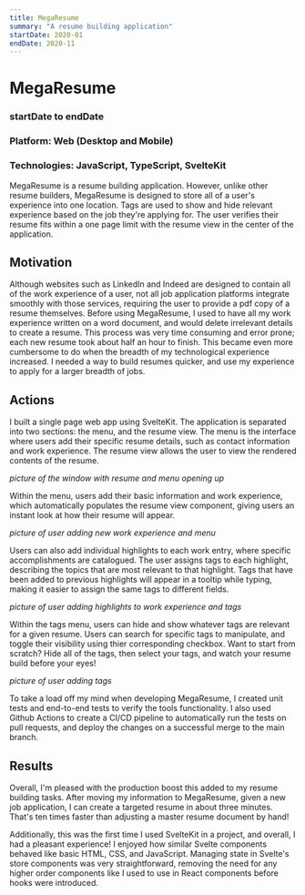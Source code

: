 ```yaml
---
title: MegaResume
summary: "A resume building application"
startDate: 2020-01
endDate: 2020-11
---
```


# MegaResume
### startDate to endDate
### Platform: Web (Desktop and Mobile)
### Technologies: JavaScript, TypeScript, SvelteKit 

MegaResume is a resume building application. However, unlike other resume builders, MegaResume is designed to store all of a user's experience into one location. Tags are used to show and hide relevant experience based on the job they're applying for. The user verifies their resume fits within a one page limit with the resume view in the center of the application.

## Motivation

Although websites such as LinkedIn and Indeed are designed to contain all of the work experience of a user, not all job application platforms integrate smoothly with those services, requiring the user to provide a pdf copy of a resume themselves. Before using MegaResume, I used to have all my work experience written on a word document, and would delete irrelevant details to create a resume. This process was very time consuming and error prone; each new resume took about half an hour to finish. This became even more cumbersome to do when the breadth of my technological experience increased. I needed a way to build resumes quicker, and use my experience to apply for a larger breadth of jobs.

## Actions

I built a single page web app using SvelteKit. The application is separated into two sections: the menu, and the resume view. The menu is the interface where users add their specific resume details, such as contact information and work experience. The resume view allows the user to view the rendered contents of the resume.

*picture of the window with resume and menu opening up*

Within the menu, users add their basic information and work experience, which automatically populates the resume view component, giving users an instant look at how their resume will appear.

*picture of user adding new work experience and menu*

Users can also add individual highlights to each work entry, where specific accomplishments are catalogued. The user assigns tags to each highlight, describing the topics that are most relevant to that highlight. Tags that have been added to previous highlights will appear in a tooltip while typing, making it easier to assign the same tags to different fields.

*picture of user adding highlights to work experience and tags*

Within the tags menu, users can hide and show whatever tags are relevant for a given resume. Users can search for specific tags to manipulate, and toggle their visibility using thier corresponding checkbox. Want to start from scratch? Hide all of the tags, then select your tags, and watch your resume build before your eyes!

*picture of user adding tags*

To take a load off my mind when developing MegaResume, I created unit tests and end-to-end tests to verify the tools functionality. I also used Github Actions to create a CI/CD pipeline to automatically run the tests on pull requests, and deploy the changes on a successful merge to the main branch.

## Results

Overall, I'm pleased with the production boost this added to my resume building tasks. After moving my information to MegaResume, given a new job application, I can create a targeted resume in about three minutes. That's ten times faster than adjusting a master resume document by hand!

Additionally, this was the first time I used SvelteKit in a project, and overall, I had a pleasant experience! I enjoyed how similar Svelte components behaved like basic HTML, CSS, and JavaScript. Managing state in Svelte's store components was very straightforward, removing the need for any higher order components like I used to use in React components before hooks were introduced.

